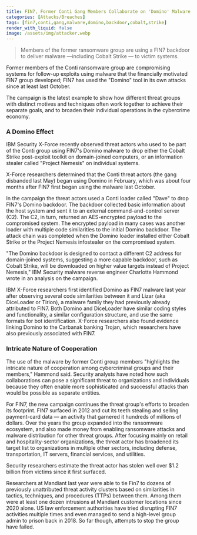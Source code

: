 ```yaml
---
title: FIN7, Former Conti Gang Members Collaborate on 'Domino' Malware
categories: [Attacks/Breaches]
tags: [fin7,conti,gang,malware,domino,backdoor,cobalt,strike]
render_with_liquid: false
image: /assets/img/attacker.webp
---
```


> Members of the former ransomware group are using a FIN7 backdoor to deliver malware —including Cobalt Strike — to victim systems.

Former members of the Conti ransomware group are compromising systems for follow-up exploits using malware that the financially motivated FIN7 group developed; FIN7 has used the "Domino" tool in its own attacks since at least last October.

The campaign is the latest example to show how different threat groups with distinct motives and techniques often work together to achieve their separate goals, and to broaden their individual operations in the cybercrime economy.

### A Domino Effect

IBM Security X-Force recently observed threat actors who used to be part of the Conti group using FIN7's Domino malware to drop either the Cobalt Strike post-exploit toolkit on domain-joined computers, or an information stealer called "Project Nemesis" on individual systems.

X-Force researchers determined that the Conti threat actors (the gang disbanded last May) began using Domino in February, which was about four months after FIN7 first began using the malware last October. 

In the campaign the threat actors used a Conti loader called "Dave" to drop FIN7's Domino backdoor. The backdoor collected basic information about the host system and sent it to an external command-and-control server (C2). The C2, in turn, returned an AES-encrypted payload to the compromised system. The encrypted payload in many cases was another loader with multiple code similarities to the initial Domino backdoor. The attack chain was completed when the Domino loader installed either Cobalt Strike or the Project Nemesis infostealer on the compromised system.

"The Domino backdoor is designed to contact a different C2 address for domain-joined systems, suggesting a more capable backdoor, such as Cobalt Strike, will be downloaded on higher value targets instead of Project Nemesis," IBM Security malware reverse engineer Charlotte Hammond wrote in an analysis on the campaign.

IBM X-Force researchers first identified Domino as FIN7 malware last year after observing several code similarities between it and Lizar (aka DiceLoader or Tirion), a malware family they had previously already attributed to FIN7. Both Domino and DiceLoader have similar coding styles and functionality, a similar configuration structure, and use the same formats for bot identification. X-Force researchers also found evidence linking Domino to the Carbanak banking Trojan, which researchers have also previously associated with FIN7.

### Intricate Nature of Cooperation

The use of the malware by former Conti group members "highlights the intricate nature of cooperation among cybercriminal groups and their members," Hammond said. Security analysts have noted how such collaborations can pose a significant threat to organizations and individuals because they often enable more sophisticated and successful attacks than would be possible as separate entities.

For FIN7, the new campaign continues the threat group's efforts to broaden its footprint. FIN7 surfaced in 2012 and cut its teeth stealing and selling payment-card data — an activity that garnered it hundreds of millions of dollars. Over the years the group expanded into the ransomware ecosystem, and also made money from enabling ransomware attacks and malware distribution for other threat groups. After focusing mainly on retail and hospitality-sector organizations, the threat actor has broadened its target list to organizations in multiple other sectors, including defense, transportation, IT servers, financial services, and utilities. 

Security researchers estimate the threat actor has stolen well over $1.2 billion from victims since it first surfaced.

Researchers at Mandiant last year were able to tie Fin7 to dozens of previously unattributed threat activity clusters based on similarities in tactics, techniques, and procedures (TTPs) between them. Among them were at least one dozen intrusions at Mandiant customer locations since 2020 alone. US law enforcement authorities have tried disrupting FIN7 activities multiple times and even managed to send a high-level group admin to prison back in 2018. So far though, attempts to stop the group have failed.